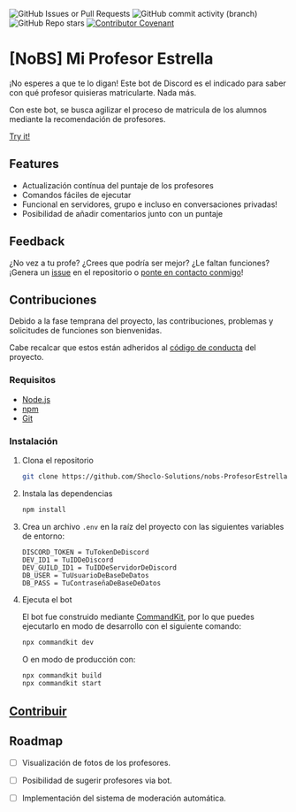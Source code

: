 ![GitHub Issues or Pull Requests](https://img.shields.io/github/issues-raw/Shoclo-Solutions/nobs-ProfesorEstrella)
![GitHub commit activity (branch)](https://img.shields.io/github/commit-activity/w/Shoclo-Solutions/nobs-ProfesorEstrella/main)
![GitHub Repo stars](https://img.shields.io/github/stars/Shoclo-Solutions/nobs-ProfesorEstrella)
[![Contributor Covenant](https://img.shields.io/badge/Contributor%20Covenant-2.1-4baaaa.svg)](code_of_conduct.md)

# [NoBS] Mi Profesor Estrella

¡No esperes a que te lo digan! Este bot de Discord es el indicado para saber con qué profesor quisieras matricularte. Nada más.

Con este bot, se busca agilizar el proceso de matricula de los alumnos mediante la recomendación de profesores.

[Try it!](https://discord.com/oauth2/authorize?client_id=1271110418882101312)

## Features

- Actualización contínua del puntaje de los profesores
- Comandos fáciles de ejecutar
- Funcional en servidores, grupo e incluso en conversaciones privadas!
- Posibilidad de añadir comentarios junto con un puntaje

## Feedback

¿No vez a tu profe? ¿Crees que podría ser mejor? ¿Le faltan funciones? ¡Genera un [issue](https://github.com/Shoclo-Solutions/nobs-ProfesorEstrella/issues/new) en el repositorio o [ponte en contacto conmigo](mailto:fallaangello@gmail.com)!

## Contribuciones

Debido a la fase temprana del proyecto, las contribuciones, problemas y solicitudes de funciones son bienvenidas.

Cabe recalcar que estos están adheridos al [código de conducta](.github\docs\CODE_OF_CONDUCT.md) del proyecto.

### Requisitos

- [Node.js](https://nodejs.org/en/download/)
- [npm](https://www.npmjs.com/get-npm)
- [Git](https://git-scm.com/downloads)

### Instalación

1. Clona el repositorio

   ```bash
   git clone https://github.com/Shoclo-Solutions/nobs-ProfesorEstrella.git
   ```

2. Instala las dependencias

   ```bash
   npm install
   ```

3. Crea un archivo `.env` en la raíz del proyecto con las siguientes variables de entorno:

   ```env
   DISCORD_TOKEN = TuTokenDeDiscord
   DEV_ID1 = TuIDDeDiscord
   DEV_GUILD_ID1 = TuIDDeServidorDeDiscord
   DB_USER = TuUsuarioDeBaseDeDatos
   DB_PASS = TuContraseñaDeBaseDeDatos
   ```

4. Ejecuta el bot

   El bot fue construido mediante [CommandKit](https://commandkit.js.org/), por lo que puedes ejecutarlo en modo de desarrollo con el siguiente comando:

   ```bash
   npx commandkit dev
   ```

   O en modo de producción con:

   ```bash
   npx commandkit build
   npx commandkit start
   ```

## [Contribuir](./CONTRIBUTING.md)

## Roadmap

- [ ] Visualización de fotos de los profesores.

- [ ] Posibilidad de sugerir profesores via bot.

- [ ] Implementación del sistema de moderación automática.
